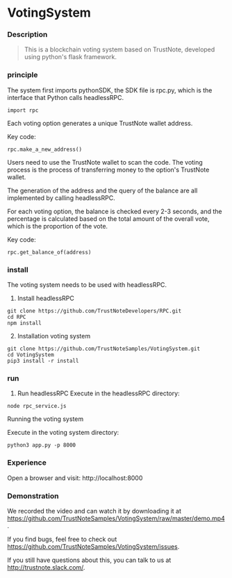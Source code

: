 # VotingSystem

### Description

> This is a blockchain voting system based on TrustNote, developed using python's flask framework.

### principle

The system first imports pythonSDK, the SDK file is rpc.py, which is the interface that Python calls headlessRPC.

```
import rpc
```

Each voting option generates a unique TrustNote wallet address.

Key code:

```
rpc.make_a_new_address()
```

Users need to use the TrustNote wallet to scan the code. The voting process is the process of transferring money to the option's TrustNote wallet.

The generation of the address and the query of the balance are all implemented by calling headlessRPC.

For each voting option, the balance is checked every 2-3 seconds, and the percentage is calculated based on the total amount of the overall vote, which is the proportion of the vote.

Key code:

```
rpc.get_balance_of(address)
```

### install

The voting system needs to be used with headlessRPC.

1. Install headlessRPC

```
git clone https://github.com/TrustNoteDevelopers/RPC.git
cd RPC
npm install
```

2. Installation voting system

```
git clone https://github.com/TrustNoteSamples/VotingSystem.git
cd VotingSystem
pip3 install -r install
```

### run

1. Run headlessRPC
Execute in the headlessRPC directory:

```
node rpc_service.js
```

Running the voting system

Execute in the voting system directory:

```
python3 app.py -p 8000
```

### Experience

Open a browser and visit: http://localhost:8000

### Demonstration

We recorded the video and can watch it by downloading it at https://github.com/TrustNoteSamples/VotingSystem/raw/master/demo.mp4.

If you find bugs, feel free to check out https://github.com/TrustNoteSamples/VotingSystem/issues.

If you still have questions about this, you can talk to us at http://trustnote.slack.com/.
